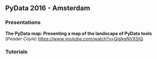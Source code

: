 ## PyData 2016 - Amsterdam

### Presentations


**The PyData map: Presenting a map of the landscape of PyData tools** (_Peader Coyle_)
https://www.youtube.com/watch?v=QgjkgNVXSjQ

### Tutorials
